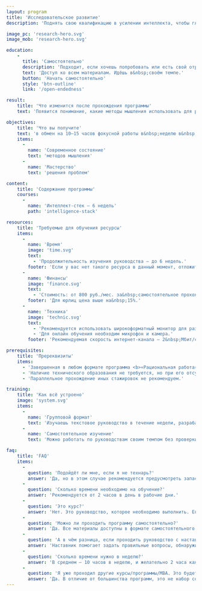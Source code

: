 ```yaml
---
layout: program
title: 'Исследовательское развитие'
description: 'Поднять свою квалификацию в усилении интеллекта, чтобы глубоко разбираться в устройстве мира, строить точные модели сложных ситуаций, менять картину мира.'

image_pc: 'research-hero.svg'
image_mob: 'research-hero.svg'

education:
    -
      title: 'Самостоятельно'
      description: 'Подходит, если хочешь попробовать или есть свой отработанных метод длительной поддержки внимания на&nbsp;обучении.'
      text: 'Доступ ко всем материалам. Идёшь в&nbsp;своём темпе.'
      button: 'Начать самостоятельно'
      style: 'btn-outline'
      link: '/open-endedness'

result:
    title: 'Что изменится после прохождения программы'
    text: 'Появится понимание, какие методы мышления использовать для размышления о мире. Например, оно не рассказывает о математике и физике как наборе "разделов" (теория множеств, функции одной переменной, классическая механика, оптика), но даёт понятие о физическом и математическом мышлении в их взаимосвязи, приводит литературу на эту тему.'

objectives:
    title: 'Что вы получите'
    text: 'в обмен на 10–15 часов фокусной работы в&nbsp;неделю в&nbsp;течение 6&nbsp;недель'
    items:
      -
        name: 'Современное состояние'
        text: 'методов мышления'
      -
        name: 'Мастерство'
        text: 'решения проблем'

content:
    title: 'Содержание программы'
    courses:
      -
        name: 'Интеллект-стек – 6 недель'
        path: 'intelligence-stack'

resources:
    title: 'Требуемые для обучения ресурсы'
    items:
      -
        name: 'Время'
        image: 'time.svg'
        text:
          - 'Продолжительность изучения руководства — до 6 недель.'
        footer: 'Если у вас нет такого ресурса в данный момент, отложите прохождение руководства.'
      -
        name: 'Финансы'
        image: 'finance.svg'
        text:
          - 'Стоимость: от 800 руб./мес. за&nbsp;самостоятельное прохождение руководств.'
        footer: 'Для юрлиц цена выше на&nbsp;15%.'
      -
        name: 'Техника'
        image: 'technic.svg'
        text:
          - 'Рекомендуется использовать широкоформатный монитор для разделения на два экрана: один для курса, другой для заметок.'
          - 'Для онлайн обучения необходим микрофон и камера.'
        footer: 'Рекомендуемая скорость интернет-канала — 2&nbsp;Мбит/с и&nbsp;выше.'

prerequisites:
    title: 'Пререквизиты'
    items:
      - 'Завершенная в любом формате программа <b>«Рациональная работа»</b>.'
      - 'Наличие технического образования не требуется, но при его отсутствии потребуется больше времени на работу с руководством (не 2 часа в день, а 3–4).'
      - 'Параллельное прохождение иных стажировок не рекомендуем.'

training:
    title: 'Как всё устроено'
    image: 'system.svg'
    items:
      -
        name: 'Групповой формат'
        text: 'Изучаешь текстовое руководство в течение недели, разрабатываешь или улучшаешь свою модель рабочего проекта (можно, нескольких) и обсуждаешь изменения на общем разборе с наставником раз в неделю. Наставник и другие стажеры комментируют модели, посты в клубе и отвечают на вопросы в чате Телеграм. Для обучения с наставником нужно записаться в группу с наставником.'
      -
        name: 'Самостоятельное изучение'
        text: 'Можно работать по руководствам своим темпом без проверки наставником, писать посты в клубе, обсуждать чужие посты, задавать вопросы в чате поддержки рабочего развития и пробовать самому отвечать на чужие вопросы (для проверки своего понимания). Для самостоятельного обучения нужно оформить <a href="/open-endedness">подписку</a>.'

faq:
    title: 'FAQ'
    items:
      -
        question: 'Подойдёт ли мне, если я не технарь?'
        answer: 'Да, но в этом случае рекомендуется предусмотреть запас по времени, на перечитывание и гугление неизвестных слов. '
      -
        question: 'Сколько времени необходимо на обучение?'
        answer: 'Рекомендуется от 2 часов в день в рабочие дни.'
      -
        question: 'Это курс?'
        answer: 'Нет. Это руководство, которое необходимо выполнить. Его можно использовать много раз — для проектов другого масштаба или в другой предметной области.'
      -
        question: 'Можно ли проходить программу самостоятельно?'
        answer: 'Да. Все материалы доступны в формате самостоятельного изучения: вы получаете тексты, тренировочные задания — и можете проходить в своём ритме.'
      -
        question: 'А в чём разница, если проходить руководство с наставником?'
        answer: 'Наставник помогает задать правильные вопросы, обнаружить spots (слепые зоны), ускорить работу. Многие участники отмечают, что сопровождение помогает не сбиться и выжать максимум из работы.'
      -
        question: 'Сколько времени нужно в неделю?'
        answer: 'В среднем — 10 часов в неделю, и желательно 2 часа каждый день.'
      -
        question: 'Я уже проходил другие курсы/программы/МВА. Это будет полезно?'
        answer: 'Да. В отличие от большинства программ, это не набор советов. Это — инженерный взгляд на проект и организацию. Даже если ты многое пробовал раньше, здесь ты получишь структурную рамку, в которую можно встроить и переосмыслить весь прошлый опыт.'
---
```

